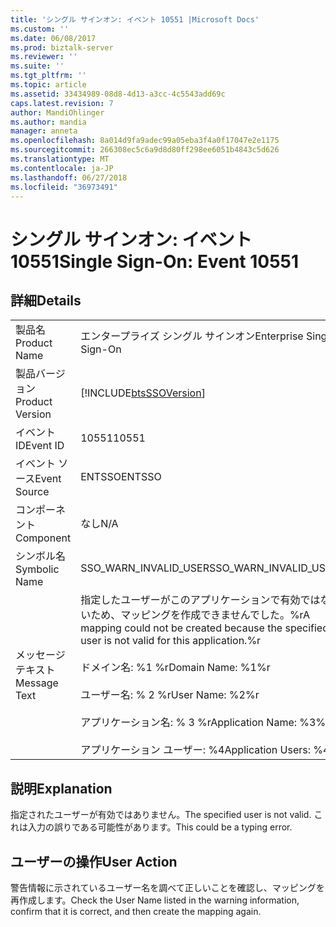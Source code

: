```yaml
---
title: 'シングル サインオン: イベント 10551 |Microsoft Docs'
ms.custom: ''
ms.date: 06/08/2017
ms.prod: biztalk-server
ms.reviewer: ''
ms.suite: ''
ms.tgt_pltfrm: ''
ms.topic: article
ms.assetid: 33434989-08d8-4d13-a3cc-4c5543add69c
caps.latest.revision: 7
author: MandiOhlinger
ms.author: mandia
manager: anneta
ms.openlocfilehash: 8a014d9fa9adec99a05eba3f4a0f17047e2e1175
ms.sourcegitcommit: 266308ec5c6a9d8d80ff298ee6051b4843c5d626
ms.translationtype: MT
ms.contentlocale: ja-JP
ms.lasthandoff: 06/27/2018
ms.locfileid: "36973491"
---
```

# <a name="single-sign-on-event-10551"></a><span data-ttu-id="4cd73-102">シングル サインオン: イベント 10551</span><span class="sxs-lookup"><span data-stu-id="4cd73-102">Single Sign-On: Event 10551</span></span>
## <a name="details"></a><span data-ttu-id="4cd73-103">詳細</span><span class="sxs-lookup"><span data-stu-id="4cd73-103">Details</span></span>  
  
|                 |                                                                                                                                                                                                                               |
|-----------------|-------------------------------------------------------------------------------------------------------------------------------------------------------------------------------------------------------------------------------|
|  <span data-ttu-id="4cd73-104">製品名</span><span class="sxs-lookup"><span data-stu-id="4cd73-104">Product Name</span></span>   |                                                                                                   <span data-ttu-id="4cd73-105">エンタープライズ シングル サインオン</span><span class="sxs-lookup"><span data-stu-id="4cd73-105">Enterprise Single Sign-On</span></span>                                                                                                   |
| <span data-ttu-id="4cd73-106">製品バージョン</span><span class="sxs-lookup"><span data-stu-id="4cd73-106">Product Version</span></span> |                                                                                  [!INCLUDE[btsSSOVersion](../includes/btsssoversion-md.md)]                                                                                   |
|    <span data-ttu-id="4cd73-107">イベント ID</span><span class="sxs-lookup"><span data-stu-id="4cd73-107">Event ID</span></span>     |                                                                                                             <span data-ttu-id="4cd73-108">10551</span><span class="sxs-lookup"><span data-stu-id="4cd73-108">10551</span></span>                                                                                                             |
|  <span data-ttu-id="4cd73-109">イベント ソース</span><span class="sxs-lookup"><span data-stu-id="4cd73-109">Event Source</span></span>   |                                                                                                            <span data-ttu-id="4cd73-110">ENTSSO</span><span class="sxs-lookup"><span data-stu-id="4cd73-110">ENTSSO</span></span>                                                                                                             |
|    <span data-ttu-id="4cd73-111">コンポーネント</span><span class="sxs-lookup"><span data-stu-id="4cd73-111">Component</span></span>    |                                                                                                              <span data-ttu-id="4cd73-112">なし</span><span class="sxs-lookup"><span data-stu-id="4cd73-112">N/A</span></span>                                                                                                              |
|  <span data-ttu-id="4cd73-113">シンボル名</span><span class="sxs-lookup"><span data-stu-id="4cd73-113">Symbolic Name</span></span>  |                                                                                                     <span data-ttu-id="4cd73-114">SSO_WARN_INVALID_USER</span><span class="sxs-lookup"><span data-stu-id="4cd73-114">SSO_WARN_INVALID_USER</span></span>                                                                                                     |
|  <span data-ttu-id="4cd73-115">メッセージ テキスト</span><span class="sxs-lookup"><span data-stu-id="4cd73-115">Message Text</span></span>   | <span data-ttu-id="4cd73-116">指定したユーザーがこのアプリケーションで有効ではないため、マッピングを作成できませんでした。%r</span><span class="sxs-lookup"><span data-stu-id="4cd73-116">A mapping could not be created because the specified user is not valid for this application.%r</span></span><br /><br /> <span data-ttu-id="4cd73-117">ドメイン名: %1 %r</span><span class="sxs-lookup"><span data-stu-id="4cd73-117">Domain Name: %1%r</span></span><br /><br /> <span data-ttu-id="4cd73-118">ユーザー名: % 2 %r</span><span class="sxs-lookup"><span data-stu-id="4cd73-118">User Name: %2%r</span></span><br /><br /> <span data-ttu-id="4cd73-119">アプリケーション名: % 3 %r</span><span class="sxs-lookup"><span data-stu-id="4cd73-119">Application Name: %3%r</span></span><br /><br /> <span data-ttu-id="4cd73-120">アプリケーション ユーザー: %4</span><span class="sxs-lookup"><span data-stu-id="4cd73-120">Application Users: %4</span></span> |
  
## <a name="explanation"></a><span data-ttu-id="4cd73-121">説明</span><span class="sxs-lookup"><span data-stu-id="4cd73-121">Explanation</span></span>  
 <span data-ttu-id="4cd73-122">指定されたユーザーが有効ではありません。</span><span class="sxs-lookup"><span data-stu-id="4cd73-122">The specified user is not valid.</span></span> <span data-ttu-id="4cd73-123">これは入力の誤りである可能性があります。</span><span class="sxs-lookup"><span data-stu-id="4cd73-123">This could be a typing error.</span></span>  
  
## <a name="user-action"></a><span data-ttu-id="4cd73-124">ユーザーの操作</span><span class="sxs-lookup"><span data-stu-id="4cd73-124">User Action</span></span>  
 <span data-ttu-id="4cd73-125">警告情報に示されているユーザー名を調べて正しいことを確認し、マッピングを再作成します。</span><span class="sxs-lookup"><span data-stu-id="4cd73-125">Check the User Name listed in the warning information, confirm that it is correct, and then create the mapping again.</span></span>